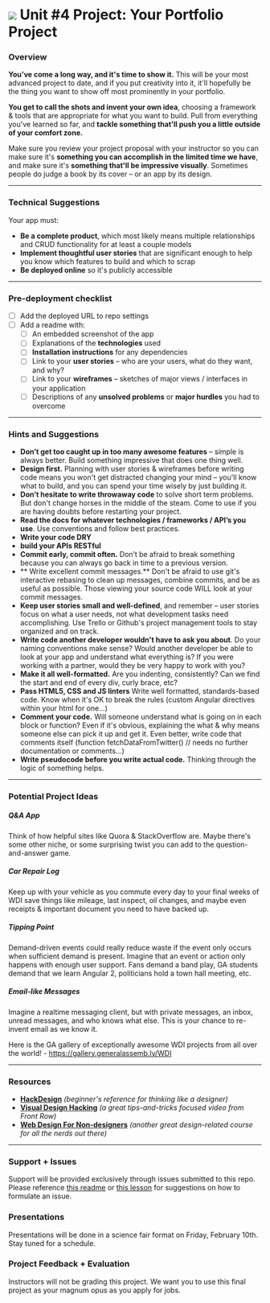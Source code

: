 # ![](https://ga-dash.s3.amazonaws.com/production/assets/logo-9f88ae6c9c3871690e33280fcf557f33.png) Unit #4 Project: Your Portfolio Project

### Overview

**You’ve come a long way, and it's time to show it.** This will be your most advanced project to date, and if you put creativity into it, it'll hopefully be the thing you want to show off most prominently in your portfolio.

**You get to call the shots and invent your own idea**, choosing a framework & tools that are appropriate for what you want to build. Pull from everything you've learned so far, and **tackle something that'll push you a little outside of your comfort zone.**

Make sure you review your project proposal with your instructor so you can make sure it's **something you can accomplish in the limited time we have**, and make sure it's **something that'll be impressive visually**. Sometimes people do judge a book by its cover – or an app by its design.

---

### Technical Suggestions

Your app must:

* **Be a complete product**, which most likely means multiple relationships and CRUD functionality for at least a couple models
* **Implement thoughtful user stories** that are significant enough to help you know which features to build and which to scrap
* **Be deployed online** so it's publicly accessible

---

### Pre-deployment checklist

- [ ] Add the deployed URL to repo settings
- [ ] Add a readme with:
  - [ ] An embedded screenshot of the app
  - [ ] Explanations of the **technologies** used
  - [ ] **Installation instructions** for any dependencies
  - [ ] Link to your **user stories** – who are your users, what do they want, and why?
  - [ ] Link to your **wireframes** – sketches of major views / interfaces in your application
  - [ ] Descriptions of any **unsolved problems** or **major hurdles** you had to overcome

---

### Hints and Suggestions

* **Don’t get too caught up in too many awesome features** – simple is always better. Build something impressive that does one thing well.
* **Design first.** Planning with user stories & wireframes before writing code means you won't get distracted changing your mind – you'll know what to build, and you can spend your time wisely by just building it.
* **Don’t hesitate to write throwaway code** to solve short term problems. But don't change horses in the middle of the steam. Come to use if you are having doubts before restarting your project.
* **Read the docs for whatever technologies / frameworks / API’s you use**. Use conventions and follow best practices.
* **Write your code DRY** 
* **build your APIs RESTful**
* **Commit early, commit often.** Don’t be afraid to break something because you can always go back in time to a previous version. 
* ** Write excellent commit messages.** Don't be afraid to use git's interactive rebasing to clean up messages, combine commits, and be as useful as possible. Those viewing your source code WILL look at your commit messages.
* **Keep user stories small and well-defined**, and remember – user stories focus on what a user needs, not what development tasks need accomplishing. Use Trello or Github's project management tools to stay organized and on track.
* **Write code another developer wouldn't have to ask you about**. Do your naming conventions make sense? Would another developer be able to look at your app and understand what everything is? If you were working with a partner, would they be very happy to work with you?
* **Make it all well-formatted.** Are you indenting, consistently? Can we find the start and end of every div, curly brace, etc?
* **Pass HTML5, CSS and JS linters** Write well formatted, standards-based code. Know when it's OK to break the rules (custom Angular directives within your html for one...)
* **Comment your code.** Will someone understand what is going on in each block or function? Even if it's obvious, explaining the what & why means someone else can pick it up and get it. Even better, write code that comments itself (function fetchDataFromTwitter() // needs no further documentation or comments...)
* **Write pseudocode before you write actual code.** Thinking through the logic of something helps.

---

### Potential Project Ideas

##### Q&A App
Think of how helpful sites like Quora & StackOverflow are. Maybe there's some other niche, or some surprising twist you can add to the question-and-answer game.

##### Car Repair Log
Keep up with your vehicle as you commute every day to your final weeks of WDI save things like mileage, last inspect, oil changes, and maybe even receipts & important document you need to have backed up.

##### Tipping Point
Demand-driven events could really reduce waste if the event only occurs when sufficient demand is present. Imagine that an event or action only happens with enough user support. Fans demand a band play, GA students demand that we learn Angular 2, politicians hold a town hall meeting, etc.

##### Email-like Messages
Imagine a realtime messaging client, but with private messages, an inbox, unread messages, and who knows what else. This is your chance to re-invent email as we know it.

Here is the GA gallery of exceptionally awesome WDI projects from all over the world! - https://gallery.generalassemb.ly/WDI

---

### Resources

* **[HackDesign](https://hackdesign.org/lessons)** _(beginner's reference for thinking like a designer)_
* **[Visual Design Hacking](https://generalassemb.ly/online/videos/visual-design-hacking)** _(a great tips-and-tricks focused video from Front Row)_
* **[Web Design For Non-designers](https://generalassemb.ly/online/videos/web-design-for-non-designers)** _(another great design-related course for all the nerds out there)_

---

### Support + Issues

Support will be provided exclusively through issues submitted to this repo. Please reference [this readme](https://github.com/ga-dc/wdi12/blob/master/asking-for-help.md#during-project-weeks) or [this lesson](https://github.com/ga-wdi-lessons/effective_questions) for suggestions on how to formulate an issue.

### Presentations

Presentations will be done in a science fair format on Friday, February 10th. Stay tuned for a schedule.

### Project Feedback + Evaluation

Instructors will not be grading this project. We want you to use this final project as your magnum opus as you apply for jobs.
